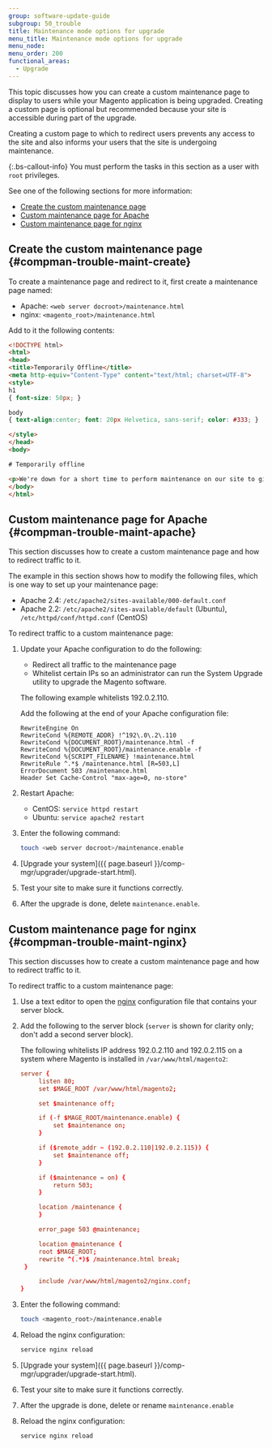 ```yaml
---
group: software-update-guide
subgroup: 50_trouble
title: Maintenance mode options for upgrade
menu_title: Maintenance mode options for upgrade
menu_node:
menu_order: 200
functional_areas:
  - Upgrade
---
```


This topic discusses how you can create a custom maintenance page to display to users while your Magento application is being upgraded. Creating a custom page is optional but recommended because your site is accessible during part of the upgrade.

Creating a custom page to which to redirect users prevents any access to the site and also informs your users that the site is undergoing maintenance.

 {:.bs-callout-info}
You must perform the tasks in this section as a user with `root` privileges.

See one of the following sections for more information:

*  [Create the custom maintenance page](#compman-trouble-maint-create)
*  [Custom maintenance page for Apache](#compman-trouble-maint-apache)
*  [Custom maintenance page for nginx](#compman-trouble-maint-nginx)

## Create the custom maintenance page {#compman-trouble-maint-create}

To create a maintenance page and redirect to it, first create a maintenance page named:

*  Apache: `<web server docroot>/maintenance.html`
*  nginx: `<magento_root>/maintenance.html`

Add to it the following contents:

```html
<!DOCTYPE html>
<html>
<head>
<title>Temporarily Offline</title>
<meta http-equiv="Content-Type" content="text/html; charset=UTF-8">
<style>
h1
{ font-size: 50px; }

body
{ text-align:center; font: 20px Helvetica, sans-serif; color: #333; }

</style>
</head>
<body>

# Temporarily offline

<p>We're down for a short time to perform maintenance on our site to give you the best possible experience. Check back soon!</p>
</body>
</html>
```

## Custom maintenance page for Apache {#compman-trouble-maint-apache}

This section discusses how to create a custom maintenance page and how to redirect traffic to it.

The example in this section shows how to modify the following files, which is one way to set up your maintenance page:

*  Apache 2.4: `/etc/apache2/sites-available/000-default.conf`
*  Apache 2.2: `/etc/apache2/sites-available/default` (Ubuntu), `/etc/httpd/conf/httpd.conf` (CentOS)

To redirect traffic to a custom maintenance page:

1. Update your Apache configuration to do the following:

   *  Redirect all traffic to the maintenance page
   *  Whitelist certain IPs so an administrator can run the System Upgrade utility to upgrade the Magento software.

    The following example whitelists 192.0.2.110.

    Add the following at the end of your Apache configuration file:

    ```terminal
    RewriteEngine On
    RewriteCond %{REMOTE_ADDR} !^192\.0\.2\.110
    RewriteCond %{DOCUMENT_ROOT}/maintenance.html -f
    RewriteCond %{DOCUMENT_ROOT}/maintenance.enable -f
    RewriteCond %{SCRIPT_FILENAME} !maintenance.html
    RewriteRule ^.*$ /maintenance.html [R=503,L]
    ErrorDocument 503 /maintenance.html
    Header Set Cache-Control "max-age=0, no-store"
    ```

1. Restart Apache:

   *  CentOS: `service httpd restart`
   *  Ubuntu: `service apache2 restart`

1. Enter the following command:

   ```bash
   touch <web server docroot>/maintenance.enable
   ```

1. [Upgrade your system]({{ page.baseurl }}/comp-mgr/upgrader/upgrade-start.html).
1. Test your site to make sure it functions correctly.
1. After the upgrade is done, delete `maintenance.enable`.

## Custom maintenance page for nginx {#compman-trouble-maint-nginx}

This section discusses how to create a custom maintenance page and how to redirect traffic to it.

To redirect traffic to a custom maintenance page:

1. Use a text editor to open the [nginx](https://glossary.magento.com/nginx) configuration file that contains your server block.
1. Add the following to the server block (`server` is shown for clarity only; don't add a second server block).

   The following whitelists IP address 192.0.2.110 and 192.0.2.115 on a system where Magento is installed in `/var/www/html/magento2`:

   ```conf
   server {
        listen 80;
        set $MAGE_ROOT /var/www/html/magento2;

        set $maintenance off;

        if (-f $MAGE_ROOT/maintenance.enable) {
            set $maintenance on;
        }

        if ($remote_addr ~ (192.0.2.110|192.0.2.115)) {
            set $maintenance off;
        }

        if ($maintenance = on) {
            return 503;
        }

        location /maintenance {
        }

        error_page 503 @maintenance;

        location @maintenance {
        root $MAGE_ROOT;
        rewrite ^(.*)$ /maintenance.html break;
    }

        include /var/www/html/magento2/nginx.conf;
   }
   ```

1. Enter the following command:

   ```bash
   touch <magento_root>/maintenance.enable
   ```

1. Reload the nginx configuration:

   ```bash
   service nginx reload
   ```

1. [Upgrade your system]({{ page.baseurl }}/comp-mgr/upgrader/upgrade-start.html).
1. Test your site to make sure it functions correctly.
1. After the upgrade is done, delete or rename `maintenance.enable`
1. Reload the nginx configuration:

   ```bash
   service nginx reload
   ```
